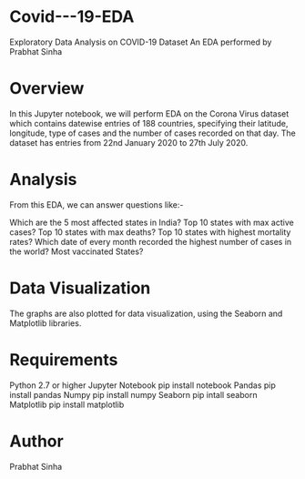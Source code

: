 # Covid---19-EDA
Exploratory Data Analysis on COVID-19 Dataset
An EDA performed by Prabhat Sinha

# Overview
In this Jupyter notebook, we will perform EDA on the Corona Virus dataset which contains datewise entries of 188 countries, specifying their latitude, longitude, type of cases and the number of cases recorded on that day. The dataset has entries from 22nd January 2020 to 27th July 2020.

# Analysis
From this EDA, we can answer questions like:-

Which are the 5 most affected states in India?
Top 10 states with max active cases?
Top 10 states with max deaths?
Top 10 states with highest mortality rates?
Which date of every month recorded the highest number of cases in the world?
Most vaccinated States?

# Data Visualization
The graphs are also plotted for data visualization, using the Seaborn and Matplotlib libraries.

# Requirements
Python 2.7 or higher
Jupyter Notebook pip install notebook
Pandas pip install pandas
Numpy pip install numpy
Seaborn pip intall seaborn
Matplotlib pip install matplotlib

# Author
Prabhat Sinha
